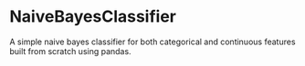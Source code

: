 # NaiveBayesClassifier
A simple naive bayes classifier for both categorical and continuous features built from scratch using pandas. 
